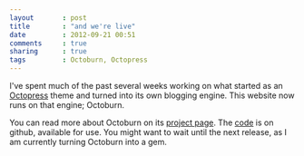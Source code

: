 ```yaml
---
layout       : post
title        : "and we're live"
date         : 2012-09-21 00:51
comments     : true
sharing      : true
tags         : Octoburn, Octopress
---
```


I've spent much of the past several weeks working on what started as
an [Octopress](https://github.com/imathis/octopress) theme and turned
into its own blogging engine. This website now runs on that engine;
Octoburn.

You can read more about Octoburn on its [project
page](http://hholz.com/octoburn/). The
[code](https://github.com/hilary/octoburn) is on github, available for
use. You might want to wait until the next release, as I am currently
turning Octoburn into a gem.